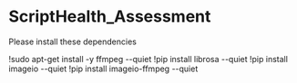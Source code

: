 # ScriptHealth_Assessment

Please install these dependencies 

!sudo apt-get install -y ffmpeg --quiet
!pip install librosa --quiet
!pip install imageio --quiet
!pip install imageio-ffmpeg --quiet
